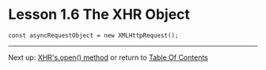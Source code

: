 # Lesson 1.6 The XHR Object

`const asyncRequestObject = new XMLHttpRequest();`

- - -
Next up: [XHR's.open() method](ND024_Part3_Lesson01_07.md) or return to [Table Of Contents](./ND024_TableOfContents.md)
